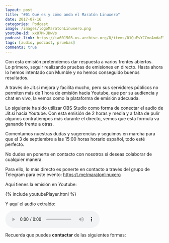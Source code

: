 ```yaml
---
layout: post
title: "#01 Qué es y cómo anda el Maratón Linuxero"
date: 2017-07-16
categories: Podcast
image: /images/logoMaratonLinuxero.png
youtube-id: xx87M-JDwVs
podcast-link: https://ia601503.us.archive.org/8/items/01QuEsYCCmoAndaElMaratanLinuxero/%2301%20Qu%C3%A9%20es%20y%20c%C3%B3mo%20anda%20el%20Marat%C3%B3n%20Linuxero
tags: [audio, podcast, pruebas]
comments: true
---
```

Con esta emisión pretendemos dar respuesta a varios frentes abiertos.  
Lo primero, seguir realizando pruebas de emisiones en directo. Hasta ahora lo hemos intentado con Mumble y no hemos conseguido buenos resultados.

A través de Jit.si mejora y facilita mucho, pero sus servidores públicos no permiten más de 1 hora de emisión hacia Youtube, que por su audiencia y chat en vivo, la vemos como la plataforma de emisión adecuada.

Lo siguiente ha sido utilizar OBS Studio como forma de conectar el audio de Jit.si hacia Youtube. Con esta emisión de 2 horas y media y a falta de pulir algunos contratiempos más durante el directo, vemos que esta fórmula va ganando frente a otras.

Comentamos nuestras dudas y sugerencias y seguimos en marcha para que el 3 de septiembre a las 15:00 horas horario español, todo esté perfecto.

No dudes en ponerte en contacto con nosotros si deseas colaborar de cualquier manera.

Para ello, lo más directo es ponerte en contacto a través del grupo de Telegram para este evento: <https:/t.me/maratonlinuxero>

Aquí tienes la emisión en Youtube:

{% include youtubePlayer.html %}

Y aquí el audio extraído:

<audio controls>
  <source src="https://ia601503.us.archive.org/8/items/01QuEsYCCmoAndaElMaratanLinuxero/%2301%20Qu%C3%A9%20es%20y%20c%C3%B3mo%20anda%20el%20Marat%C3%B3n%20Linuxero.mp3" type="audio/mpeg">
</audio>


Recuerda que puedes **contactar** de las siguientes formas:

